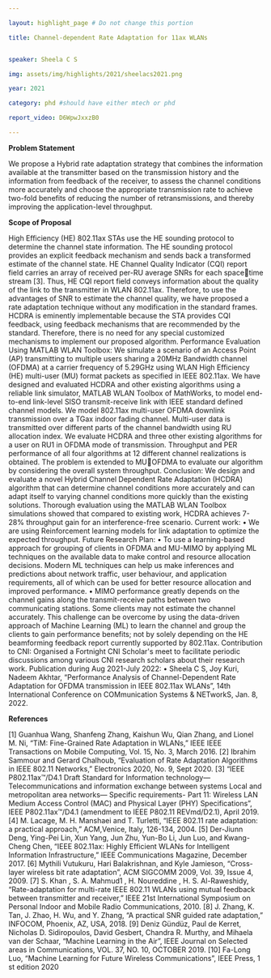 ```yaml
---

layout: highlight_page # Do not change this portion

title: Channel-dependent Rate Adaptation for 11ax WLANs


speaker: Sheela C S

img: assets/img/highlights/2021/sheelacs2021.png

year: 2021

category: phd #should have either mtech or phd

report_video: D6WpwJxxzB0

---
```


**Problem Statement**

We propose a Hybrid rate adaptation strategy that combines the information available at the transmitter 
based on the transmission history and the information from feedback of the receiver, to assess the channel conditions more 
accurately and choose the appropriate transmission rate to achieve two-fold benefits of reducing the number of retransmissions, 
and thereby improving the application-level throughput.

**Scope of Proposal**

High Efficiency (HE) 802.11ax STAs use the HE sounding protocol to determine the channel state 
information. The HE sounding protocol provides an explicit feedback mechanism and sends back a transformed estimate of the 
channel state. HE Channel Quality Indicator (CQI) report field carries an array of received per-RU average SNRs for each spacetime stream [3]. Thus, HE CQI report field conveys information about the quality of the link to the transmitter in WLAN 802.11ax. 
Therefore, to use the advantages of SNR to estimate the channel quality, we have proposed a rate adaptation technique without
any modification in the standard frames. HCDRA is eminently implementable because the STA provides CQI feedback, using 
feedback mechanisms that are recommended by the standard. Therefore, there is no need for any special customized mechanisms 
to implement our proposed algorithm. 
Performance Evaluation Using MATLAB WLAN Toolbox: We simulate a scenario of an Access Point (AP) transmitting to 
multiple users sharing a 20MHz Bandwidth channel (OFDMA) at a carrier frequency of 5.29GHz using WLAN High Efficiency 
(HE) multi-user (MU) format packets as specified in IEEE 802.11ax. We have designed and evaluated HCDRA and other existing 
algorithms using a reliable link simulator, MATLAB WLAN Toolbox of MathWorks, to model end-to-end link-level SISO 
transmit-receive link with IEEE standard defined channel models. We model 802.11ax multi-user OFDMA downlink transmission 
over a TGax indoor fading channel. Multi-user data is transmitted over different parts of the channel bandwidth using RU 
allocation index.
We evaluate HCDRA and three other existing algorithms for a user on RU1 in OFDMA mode of transmission. Throughput 
and PER performance of all four algorithms at 12 different channel realizations is obtained. The problem is extended to MUOFDMA to evaluate our algorithm by considering the overall system throughput.
Conclusion: We design and evaluate a novel Hybrid Channel Dependent Rate Adaptation (HCDRA) algorithm that can determine 
channel conditions more accurately and can adapt itself to varying channel conditions more quickly than the existing solutions. 
Thorough evaluation using the MATLAB WLAN Toolbox simulations showed that compared to existing work, HCDRA achieves
7-28% throughput gain for an interference-free scenario. 
Current work:
• We are using Reinforcement learning models for link adaptation to optimize the expected throughput.
Future Research Plan:
• To use a learning-based approach for grouping of clients in OFDMA and MU-MIMO by applying ML techniques on the 
available data to make control and resource allocation decisions. Modern ML techniques can help us make inferences and 
predictions about network traffic, user behaviour, and application requirements, all of which can be used for better resource
allocation and improved performance.
• MIMO performance greatly depends on the channel gains along the transmit-receive paths between two communicating 
stations. Some clients may not estimate the channel accurately. This challenge can be overcome by using the data-driven 
approach of Machine Learning (ML) to learn the channel and group the clients to gain performance benefits; not by solely 
depending on the HE beamforming feedback report currently supported by 802.11ax. 
Contribution to CNI: Organised a Fortnight CNI Scholar's meet to facilitate periodic discussions among various CNI research 
scholars about their research work.
Publication during Aug 2021-July 2022:
• Sheela C S, Joy Kuri, Nadeem Akhtar, “Performance Analysis of Channel-Dependent Rate Adaptation for OFDMA
transmission in IEEE 802.11ax WLANs”, 14th International Conference on COMmunication Systems & NETworkS, Jan. 8, 
2022.

**References**

[1] Guanhua Wang, Shanfeng Zhang, Kaishun Wu, Qian Zhang, and Lionel M. Ni, “TiM: Fine-Grained Rate Adaptation in WLANs,” IEEE IEEE Transactions on Mobile Computing, 
Vol. 15, No. 3, March 2016.
[2] Ibrahim Sammour and Gerard Chalhoub, “Evaluation of Rate Adaptation Algorithms in IEEE 802.11 Networks,” Electronics 2020, No. 9, Sept 2020. 
[3] “IEEE P802.11ax™/D4.1 Draft Standard for Information technology— Telecommunications and information exchange between systems Local and metropolitan area networks—
Specific requirements- Part 11: Wireless LAN Medium Access Control (MAC) and Physical Layer (PHY) Specifications”, IEEE P802.11ax™/D4.1 (amendment to IEEE P802.11 
REVmd/D2.1), April 2019.
[4] M. Lacage, M. H. Manshaei and T. Turletti, “IEEE 802.11 rate adaptation: a practical approach,” ACM,Venice, Italy, 126-134, 2004.
[5] Der-Jiunn Deng, Ying-Pei Lin, Xun Yang, Jun Zhu, Yun-Bo Li, Jun Luo, and Kwang-Cheng Chen, “IEEE 802.11ax: Highly Efficient WLANs for Intelligent Information 
Infrastructure,” IEEE Communications Magazine, December 2017.
[6] Mythili Vutukuru, Hari Balakrishnan, and Kyle Jamieson, “Cross-layer wireless bit rate adaptation”, ACM SIGCOMM 2009, Vol. 39, Issue 4, 2009.
[7] S. Khan , S. A. Mahmud1 , H. Noureddine , H. S. Al-Raweshidy, “Rate-adaptation for multi-rate IEEE 802.11 WLANs using mutual feedback between transmitter and receiver,” 
IEEE 21st International Symposium on Personal Indoor and Mobile Radio Communications, 2010.
[8] J. Zhang, K. Tan, J. Zhao, H. Wu, and Y. Zhang, “A practical SNR guided rate adaptation,” INFOCOM, Phoenix, AZ, USA, 2018.
[9] Deniz Gündüz, Paul de Kerret, Nicholas D. Sidiropoulos, David Gesbert, Chandra R. Murthy, and Mihaela van der Schaar, “Machine Learning in the Air”, IEEE Journal on 
Selected areas in Communications, VOL. 37, NO. 10, OCTOBER 2019.
[10] Fa-Long Luo, “Machine Learning for Future Wireless Communications”, IEEE Press, 1
st edition 2020